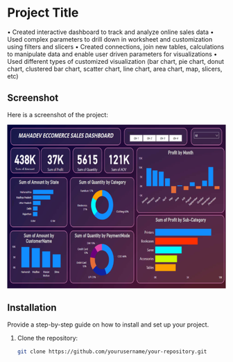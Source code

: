 # Project Title

• Created interactive dashboard to track and analyze online sales data
• Used complex parameters to drill down in worksheet and customization using filters and slicers
• Created connections, join new tables, calculations to manipulate data and enable user driven parameters for visualizations
• Used different types of customized visualization (bar chart, pie chart, donut chart, clustered bar chart, scatter chart, line chart, area chart, map, slicers, etc)

## Screenshot

Here is a screenshot of the project:

![Project Screenshot](./BI_pro_1.png)

## Installation

Provide a step-by-step guide on how to install and set up your project.

1. Clone the repository:
   ```bash
   git clone https://github.com/yourusername/your-repository.git
